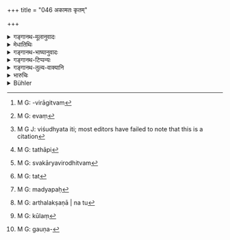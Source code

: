 +++
title = "046 अकामतः कृतम्"

+++

<details><summary>गङ्गानथ-मूलानुवादः</summary>

A sin committed unintentionally is expiated by the reciting of the Veda; while that committed intentionally, in folly, is expiated by the various forms of expiatory rites.—(46)
</details>

<details><summary>मेधातिथिः</summary>

किं पुनर् एतानि प्रायश्चित्तानि निमित्तमात्रपर्यवसायीनि संध्योपासनादिवत्, उत कार्यपर्यन्तानि शारीरशौचवद् उत्पन्नदोषनिर्घातार्थानि । 

- <u>तत्र</u> केचिद् आहुः । न हि कर्म क्षीयते । कार्यविरामित्वम्[^५०] एव धर्माधर्मयोः । न हि कर्माणि स्वफलम् अदत्वा प्रलीयन्ते । तद् उक्तम् "न हि कर्म क्षीयते" (बाउ १.४.१५) इति । तस्माद् यो ऽतिक्रमकारी स ततो नरकफलं भुङ्क्त एव[^५१] । प्रायश्चित्तानि यदि न करोति ततस् तदतिक्रमात् प्रत्यवायान्तरोत्पत्तिः । 


[^५१]:
     M G: evaṃ


[^५०]:
     M G: -virāgitvam

- <u>तद् एतद्</u> अयुक्तम्, "न हि कर्म" । "चरितव्यम् अतो नित्यं प्रायश्चित्तं विशुद्धये" (म्ध् ११.५२) इति[^५२] स्वशब्देनैव शुद्ध्यर्थता विहिता । तथा च[^५३] तैः कृतैर् अपोहेत पापम्, स्वयं कृतत्वात् । 


[^५३]:
     M G: tathāpi


[^५२]:
     M G J: viśudhyata iti; most editors have failed to note that this is a citation

- <u>तद् अप्य्</u> उच्यते- प्रतिषेधविधिना प्रतिषिध्यमानक्रियाकर्तुः प्रत्यवायभागित्वम् अवगमितम् । न तस्य प्रायश्चित्तैर् मिथ्यात्वं शक्यते कर्तुम् ।

- <u>तद् अप्य्</u> अयुक्तम्, यतस् तेन दुःखहेतुता तस्यावगमिता । प्रायश्चित्तेष्व् अपि तपोदानादि दुःखम् अस्त्य् एव । अल्पेन तादात्मिकेन दुःखेनागामिनः संभाव्यमानस्य महतो दुःखस्य निवृत्तिर् युक्तैव, यथा व्याधेस् तिक्तकटुकौषधदानलघ्वाहारादिना । यथा व्यतिक्रमं कृत्वा कश्चित् स्वयम् आगत्य राजनि वेदनं करोति "इत्य् एवं कर्मास्मि" इति, सो ऽर्धदण्डभाग् भवति । यस् तु राजपुरुषैर् हठाद् आनीयेत स भूयो दण्ड्यते । 

- एवम् उपदेशानाम् अर्थवत्वसिद्धिः । अतः स्वयं कार्यविरोधित्वम्[^५४] अस्य विहितत्वात् । निष्कृतिः प्रायश्चित्तम् इति समाख्यातम् अपि सत्[^५५] तद् एव कृतदोषस्य निर्यातनम् अपि । अकारणं निर्यातो निष्कृतिर् इति उच्यते । एवं प्रायश्चित्तम् अपि नास्याधिकारप्रतिप्रसवार्थम् । पञ्चानाम् एव पातकानाम् अधिकारोपगमविहितत्वाद् द्विजातिकर्मभ्यो हानिः पतनम् इति । 


[^५५]:
     M G: tat


[^५४]:
     M G: svakāryavirodhitvam

- न चात्र "वेदाभ्यासो ऽकामतः कामतस् तपः" इति विषयविभागो बोद्धव्यः । उभयार्थोभयत्रोपदर्शनार्थत्वात्, निमित्तोपदेशकरणे पठितत्वात्, "ब्रह्महा द्वादश" (म्ध् ११.७१) इत्यादिप्रायश्चित्तानाम् उपक्रम्यमाणत्वात् । तस्माद् अकामतो लघुप्रायश्चित्तं कामतो गरीय इति श्लोकस्य तात्पर्यम् ।

- <u>ननु</u> चाकामतो नैव तस्य कर्तृत्वम्, बुद्धिपूर्वं कुर्वन् कर्तेत्य् उच्यते । यथा च लौकिकः- "दैवेन कार्यते, किम् अयं करोति" इति । किं च लिप्सया यत्र प्रवृत्तिस् तत्र प्रतिषेधः । यो हि मद्याय[^५६] स्पृहयति स पिपासुं न कदर्थयति "मा पासीः सुराम्" इति । यस् तु जलार्थी जलबुद्ध्या सुरां पीतवांस् तस्याजानतो नापराधो न हि तस्य सुरालिप्सया प्रवृत्तिः । <u>अथोच्यते-</u> विधिलक्षणप्रवृत्तिर् न निषिध्यते । <u>सत्यं</u> । भवत्य् अर्थलक्षणानां तु[^५७] मध्ये तर्ह्य् उदकेन च सर्वस्या अर्थलक्षणायाः प्रतिषेधः । 


[^५७]:
     M G: arthalakṣaṇā | na tu


[^५६]:
     M G: madyapaḥ

- <u>केचिद्</u> आहुः । प्रत्यवायपर्यन्तो विधिर् विषभक्षणवन् निषेधशास्त्रार्थः । तेषाम् अचोद्यम् एतत् । विषम् अविशेषेणोपात्तं ज्ञानतो ऽज्ञानतश् च मरणाय कल्पत एव । एवं ब्रह्महत्यादयो ऽपीति । येषाम् अपि "कर्तव्यम्" इति वचनात् क्रियते, "न कर्तव्यम्" इति न क्रियते, तेषाम् अपि लौकिकक्रियया प्रवर्तमानस्य निषेधः प्रवर्तमानश् चोच्यते प्रवृत्तः कर्ता । कर्तृत्वम् अबुद्धिपूर्वकम् अप्य् अस्ति, कूले[^५८] पततीति । न चायं गौणः[^५९] कर्तृताभावः । "स्वतन्त्रः कर्ता" इति हि स्मर्यते, न "इच्छया प्रवर्तते यः स कर्ता" इति । किं चास्माद् एव वचनात् प्रमादकृतो दोषो ऽस्ति, प्रायश्चित्तम् इति, किम् अपरेण विकल्पितेन ॥ ११.४६ ॥


[^५९]:
     M G: gauṇa-


[^५८]:
     M G: kūlaṃ
</details>

<details><summary>गङ्गानथ-भाष्यानुवादः</summary>

*Question*.—“Do these Expiatory Rites end only with their performance
(without bringing about any effects), just like the Twilight Prayers and other rites? Or, do they continue until definite effects are produced, in the form of the actual removal of the guilt like the act of cleansing the body (which ends only with the actual removal of the dirt)?”

In answer to this some people offer the following explanation:—As a matter of fact no action is ever lost; both merit and demerit (due to actions) end only with the bringing about of their effects; no actions ever disappear until they have brought about their effects. This is what is meant by the assertion that ‘no action is ever lost’ Hence the man who commits a transgression *must* experience the tortures of hell, as the result of that transgression, \[so that no expiation of any transgression is possible\]; and the only effect of his not performing the prescribed expiatory rite would be that he shall also transgress the law laying down such rite, and thus commit a further offence.

This, however, is not right Because, simply because the texts lay down that the rite shall be performed, such rite does not become *compulsory* \[and it is only the omission of a compulsory act that involves sin\]. All that is said is that the man becomes ‘cleansed’; from which it is clear that this *cleansing* is the purpose served by the expiatory rite. So that when expiatory rites are performed, one would wash off his sins; and this would he done because of the sin having been committed by the man himself.

It has been argued above that—“all that has been indicated is that sin is incurred by the man who commits an act that has been forbidden by a prohibitive text; and not that the sin becomes nullified by means of expiations.”

But this also is not right. Because what has been indicated is that the said act becomes a source of suffering; now in Expiation also there is much suffering in the form of penances and charities; and it is quite possible that the small amount of suffering undergone in the shape of these latter should prevent the onset of the greater sufferings threatening in the future. Just as a serious disease is prevented by the eating of bitter medicines and keeping on low diet; or again, when a man having committed an offence surrenders himself to the king and confesses his guilt, saying—‘I have done such and such an act,’—the punishment inflicted upon such a man is only half of what is prescribed for that offence; while if he were arrested by the king’s officers and brought to court, his punishment would be much severer.

Thus it is that the utility of the injunctions in question (of expiations) becomes established. That the rites are destructive of the effects of sins has to be admitted on the strength of the injunctions themselves. It is for this reason that these rites have been called ‘expiatory’ of sins; for the sin is said to be ‘expiated’ only when it has become deprived of its causal efficiency.

For the same reason the Expiatory Rite cannot be regarded as restoring the rights and privileges lost by. reason of the guilt; since it is only in the case of the five most heinous offences that any loss of privileges has been mentioned,—the very term ‘becoming an outcast’ meaning *the loss of the privileges of the caste*.

In connection with the present context it should not be understood that any such marked distinction is intended as that ‘in the case of
*unintentional* offences the expiation consists in the reciting of the
Veda, and in that of *intentional* offences of penances’;—because as a matter of fact both kinds of expiation have been laid down in connection with both kinds of offences; specially as every rule regarding an expiatory rite starts off with the defining of the occasion for expiation; *e.g.,* ‘The Slayer of a Brāhmaṇa shall make a cut, etc, etc.’ (11.72)

Thus then, all that the verse means is that—‘there is heavy expiation in the case of intentional offences, and a lighter one in that of unintentional ones.’

“In fact when a man commits an act unintentionally, he is not the *doer* of that act; as one is called the ‘doer’of an act only when he does it intentionally; as we find people making such assertions as—‘This man is not doing such and such an act, he is being made by fate to do it’ Further, it is only as done with a distinct motive towards it that an act forms the subject of a prohibition; *e.g*., it is only when a man evinces a desire for drinking wine that he is told ‘not to drink the wine’; and if a man eager for a drink of water drinks wine thinking it to be water, he does not incur any guilt; and this for the simple reason that his action has not been prompted by the motive to drink wine. It might be argued that it is only an action that has formed the subject of an Injunction that cannot be forbidden. This is quite true, so far as actions without a purpose are concerned; but of actions with a purpose, a prohibition is always possible.”

In answer to this some people offer the following explanation:—What forms the subject-matter of prohibitive texts is the affirmation of an act as extending up to the sin that its commitment involves; just as it does in the case of taking poison.

For these people the objection has no force at all. As regards the taking of ‘poison,’ there can be no distinction as to its being done intentionally or unintentionally; in either case the act must lead to death.

Similarly in the case of such acts as ‘the Slaying of a Brāhmaṇa’ and the like.

According to some people an act is done because of the declaration that
*it shall be done*, and it is not done because of the declaration that
*it shall not be done*. And by this view also prohibitions apply to only
one who is going to do some ordinary act; it is only when a man is going to do an act that he is called its ‘doer.’ But a man can be a ‘doer’ even without knowing it, as when he falls down a river-bank. It cannot be said that in such a case the man is called a ‘doer’ only in the figurative sense; because the *doer* (nominative) has been defined only as ‘one who is his own master regarding the act,’ and not as ‘one who does an act *intentionally*

Further, from the present text itself it is clear that even acts due to sheer negligence have been held to involve sin, and hence necessitate expiation. What is the need of any further assumptions?—(46)
</details>

<details><summary>गङ्गानथ-टिप्पन्यः</summary>

This verse is quoted in *Mitākṣarā*, (3.226), to the effect that the sin
accruing from ‘*non-degrading*’ offences even when intentional, is wiped
off by the performance of expiatory rites;—in *Aparārka*, (p. 1040)—in
*Madanapārijāta*, (p. 705);—in *Prāyaścittaviveka*, (p. 18), which says
that all that is meant by the mention of ‘*Vedabhyāsa*’ is that the
expiation of *unintentional* delinquencies is lighter than that for
*intentional* ones,—it explains ‘*pṛthagvidhaiḥ*’ as ‘other kinds of
expiation’;—and in *Smṛtisāroddhāra*, (p. 354).
</details>

<details><summary>गङ्गानथ-तुल्य-वाक्यानि</summary>

**(verses 11.44-47)**

See Comparative notes for [Verse
11.44].
</details>

<details><summary>भारुचिः</summary>

तथा चोत्तरत्र प्रदर्शयिष्यामो विशेषम् अनयोः"कामतो ब्राह्मणवधे निष्कृतिर् न विधीयते" इति । एवमादौ चायं नियमार्थः श्लोकः । **अकामतो** वेदाभ्यासः, **कामतः** कृतस्यान्यद् विविधं प्रायश्चित्तम् इति । यस्माद् उभयम् उभयोर् उत्तरत्र वक्ष्यति । इयांस् त्व् अनयोर् विशेषः । अकामतो व्यतिक्रमे ऽल्पः प्रत्य्क़्वायः, कामतो महान् । तथा चोक्तं **कामतस् तु कृतं मोहात् प्रायश्चित्तैः पृथग्विधैर्** इति । अपरः पुनर् आह- नैव प्रायश्चित्तानुष्ठानम् उपपद्यते । यस्मान् न हि कर्म क्षीयते ऽन्तरेण कार्यारंभम् । वातपित्तश्लेष्माशयवत् । यत इदम् उच्यते । कर्तव्यम् एवेदम् स्मृतिशास्त्रोपदेससामर्थ्यात् । यथैव हि धर्माधर्मप्राप्तिपरिहारव्यवस्थायाम् आगम एव प्रमाणं नोपपत्तिः, एवं विनाशो ऽप्यागमत एव कर्मणः किं न श्रद्धीयते । तथा च सति प्रायश्चित्तं न्यायोपदेशम् । इतरथाप्यर्धवैशसं स्याद् इति । एवं च पुरुषार्थकारित्वं शास्त्रस्योपपद्यते, लघूपायक्षिप्रदर्शनेन महतो ऽर्थलक्षणात् क्षयात् प्रायश्चित्तात् । अपि चास्यात्मसंयमदुःखम् अतिमहद् अस्ति । यतः अत्रापि कार्याद् एवास्य व्यतिक्रमाधर्मस्य दुःखलक्षणाद् विनाशं प्रतिपद्यामहे । यथा च वाताद्याशयस्योभयम् अत्यनीकं औषधं दुःखं च, एवम् अधर्मस्यापि प्रायश्चित्तं नरकादिदुःखानुभवश् च स्याद् विनाशहेतुः । एतेन वृश्चिकविषं व्याख्यातम्, श्रुतिर् अपि च प्रायश्चित्ताद् अकुशलकर्माणि यथा गेहदाहादीनि निमित्तानि नैमित्तिकानां कर्मणां स्वर्गफलानाम् इति, यथा क्षामवतीष्टिः । अत्र ब्रूमः प्रतिषेधवत्सु निमित्तेषु प्रायश्चित्तान्य् उच्यन्ते, यतस् तानि दोषनिर्हरणार्थान्य् एव प्रतीयन्ते । यथा चिक्तिसायां दोषवत्सु निमित्तेषु ज्वरादिषु विशोषणादीनि (?) । स्फुटम् एव च स्मृतिर् उपरिष्टाद् वक्ष्यति — "चरितव्यम् अतो नित्यं प्रायश्चित्तं विशुद्धये" इत्य् एवमादि । अपरे त्व् अधिकारार्थानि । तथा च गौतमः "द्विजातिकर्मभ्यः हानिः पतनम्" इत्य् आह । ब्रह्महत्यायाम् एवैतत् । पातकपदार्थावधारणार्थे वाक्ये श्रूयते, न त्व् अन्यस्मिन् व्यतिक्रमवाक्ये । दोषक्षयाद् एव च कर्मान्तराधिकारो विज्ञेयः, नाक्षीनदोषस्य । यथातुरस्येति । यच् च निमित्ते कर्माङ्गं प्रायश्चित्तम् इति कैश्चिद् उच्यते, तच् च पुरुषधर्मत्वाद् अत्र न संभवति । प्रायश्चित्तस्य व्यतिक्रमस्य कारणम् अधुनोच्यते ॥ ११.४५ ॥
</details>

<details><summary>Bühler</summary>

046	A sin unintentionally committed is expiated by the recitation of Vedic texts, but that which (men) in their folly commit intentionally, by various (special) penances.
</details>
